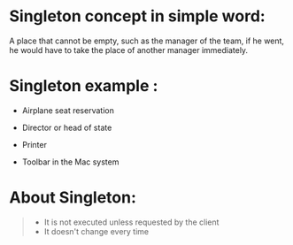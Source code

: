# Singleton concept in simple word:
A place that cannot be empty, such as the manager of the team, if he went, he would have to take the place of another manager immediately.

#  Singleton example :
* Airplane seat reservation

* Director or head of state

* Printer

* Toolbar in the Mac system

 # About Singleton:

>* It is not executed unless requested by the client
> * It doesn't change every time